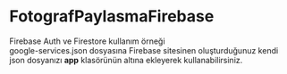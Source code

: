 # FotografPaylasmaFirebase
Firebase Auth ve Firestore kullanım örneği
<br>
google-services.json dosyasına Firebase sitesinen oluşturduğunuz kendi json dosyanızı <b>app</b> klasörünün altına ekleyerek kullanabilirsiniz.
